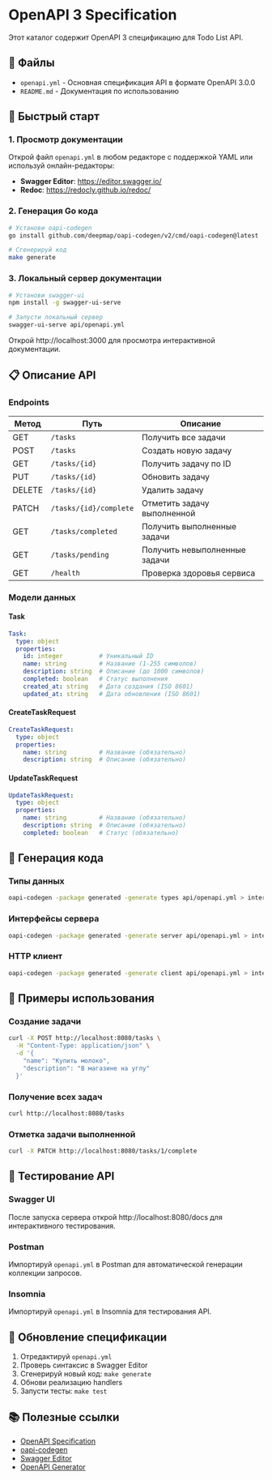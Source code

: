 # OpenAPI 3 Specification

Этот каталог содержит OpenAPI 3 спецификацию для Todo List API.

## 📁 Файлы

- `openapi.yml` - Основная спецификация API в формате OpenAPI 3.0.0
- `README.md` - Документация по использованию

## 🚀 Быстрый старт

### 1. Просмотр документации

Открой файл `openapi.yml` в любом редакторе с поддержкой YAML или используй онлайн-редакторы:

- **Swagger Editor**: https://editor.swagger.io/
- **Redoc**: https://redocly.github.io/redoc/

### 2. Генерация Go кода

```bash
# Установи oapi-codegen
go install github.com/deepmap/oapi-codegen/v2/cmd/oapi-codegen@latest

# Сгенерируй код
make generate
```

### 3. Локальный сервер документации

```bash
# Установи swagger-ui
npm install -g swagger-ui-serve

# Запусти локальный сервер
swagger-ui-serve api/openapi.yml
```

Открой http://localhost:3000 для просмотра интерактивной документации.

## 📋 Описание API

### Endpoints

| Метод | Путь | Описание |
|-------|------|----------|
| GET | `/tasks` | Получить все задачи |
| POST | `/tasks` | Создать новую задачу |
| GET | `/tasks/{id}` | Получить задачу по ID |
| PUT | `/tasks/{id}` | Обновить задачу |
| DELETE | `/tasks/{id}` | Удалить задачу |
| PATCH | `/tasks/{id}/complete` | Отметить задачу выполненной |
| GET | `/tasks/completed` | Получить выполненные задачи |
| GET | `/tasks/pending` | Получить невыполненные задачи |
| GET | `/health` | Проверка здоровья сервиса |

### Модели данных

#### Task
```yaml
Task:
  type: object
  properties:
    id: integer          # Уникальный ID
    name: string         # Название (1-255 символов)
    description: string  # Описание (до 1000 символов)
    completed: boolean   # Статус выполнения
    created_at: string   # Дата создания (ISO 8601)
    updated_at: string   # Дата обновления (ISO 8601)
```

#### CreateTaskRequest
```yaml
CreateTaskRequest:
  type: object
  properties:
    name: string         # Название (обязательно)
    description: string  # Описание (обязательно)
```

#### UpdateTaskRequest
```yaml
UpdateTaskRequest:
  type: object
  properties:
    name: string         # Название (обязательно)
    description: string  # Описание (обязательно)
    completed: boolean   # Статус (обязательно)
```

## 🔧 Генерация кода

### Типы данных
```bash
oapi-codegen -package generated -generate types api/openapi.yml > internal/generated/types.go
```

### Интерфейсы сервера
```bash
oapi-codegen -package generated -generate server api/openapi.yml > internal/generated/server.go
```

### HTTP клиент
```bash
oapi-codegen -package generated -generate client api/openapi.yml > internal/generated/client.go
```

## 📝 Примеры использования

### Создание задачи
```bash
curl -X POST http://localhost:8080/tasks \
  -H "Content-Type: application/json" \
  -d '{
    "name": "Купить молоко",
    "description": "В магазине на углу"
  }'
```

### Получение всех задач
```bash
curl http://localhost:8080/tasks
```

### Отметка задачи выполненной
```bash
curl -X PATCH http://localhost:8080/tasks/1/complete
```

## 🧪 Тестирование API

### Swagger UI
После запуска сервера открой http://localhost:8080/docs для интерактивного тестирования.

### Postman
Импортируй `openapi.yml` в Postman для автоматической генерации коллекции запросов.

### Insomnia
Импортируй `openapi.yml` в Insomnia для тестирования API.

## 🔄 Обновление спецификации

1. Отредактируй `openapi.yml`
2. Проверь синтаксис в Swagger Editor
3. Сгенерируй новый код: `make generate`
4. Обнови реализацию handlers
5. Запусти тесты: `make test`

## 📚 Полезные ссылки

- [OpenAPI Specification](https://swagger.io/specification/)
- [oapi-codegen](https://github.com/deepmap/oapi-codegen)
- [Swagger Editor](https://editor.swagger.io/)
- [OpenAPI Generator](https://openapi-generator.tech/)
